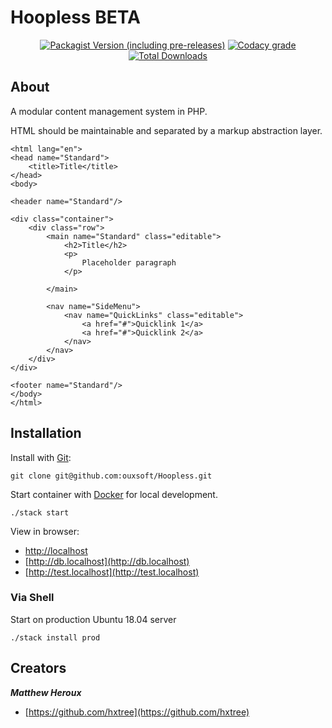 <p align="center"><h1>Hoopless BETA</h1></p>

<p align="center">
<a href="https://packagist.org/packages/ouxsoft/hoopless"><img alt="Packagist Version (including pre-releases)" src="https://img.shields.io/packagist/v/ouxsoft/hoopless?include_prereleases"></a> <!-- <a href="https://travis-ci.com/github/ouxsoft/hoopless"> <img src="https://api.travis-ci.org/ouxsoft/Hoopless.svg?branch=master&status=failed" alt="Build Status"></a> --> <a href="https://app.codacy.com/gh/ouxsoft/Hoopless?utm_source=github.com&utm_medium=referral&utm_content=ouxsoft/Hoopless&utm_campaign=Badge_Grade_Dashboard"><img alt="Codacy grade" src="https://api.codacy.com/project/badge/Grade/af61c01e07894689b9be009591e6b3b1"></a> <!-- <a href="https://codecov.io/gh/ouxsoft/hoopless"> <img alt="Codecov" src="https://img.shields.io/codecov/c/github/ouxsoft/hoopless"> </a> --> <a href="https://packagist.org/packages/ouxsoft/hoopless"><img src="https://poser.pugx.org/ouxsoft/hoopless/downloads" alt="Total Downloads"></a>
</p>


## About

A modular content management system in PHP.

HTML should be maintainable and separated by a markup abstraction layer.

```
<html lang="en">
<head name="Standard">
    <title>Title</title>
</head>
<body>

<header name="Standard"/>

<div class="container">
    <div class="row">
        <main name="Standard" class="editable">
            <h2>Title</h2>
            <p>
                Placeholder paragraph
            </p>

        </main>

        <nav name="SideMenu">
            <nav name="QuickLinks" class="editable">
                <a href="#">Quicklink 1</a>
                <a href="#">Quicklink 2</a>
            </nav>
        </nav>
    </div>
</div>

<footer name="Standard"/>
</body>
</html>
```

## Installation

Install with [Git](https://git-scm.com/):
```shell script
git clone git@github.com:ouxsoft/Hoopless.git
```

Start container with [Docker](https://docs.docker.com/get-docker/) for local development.

```shell script
./stack start
```

View in browser:
* [http://localhost](http://localhost)
* [http://db.localhost](http://db.localhost)
* [http://test.localhost](http://test.localhost)


### Via Shell
Start on production Ubuntu 18.04 server
```shell script
./stack install prod
```

## Creators

***Matthew Heroux***

  * [https://github.com/hxtree](https://github.com/hxtree)